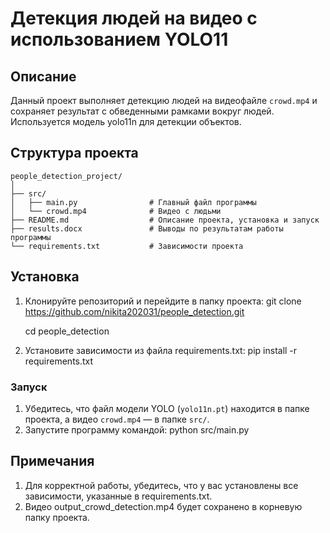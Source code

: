 # Детекция людей на видео с использованием YOLO11

## Описание

Данный проект выполняет детекцию людей на видеофайле `crowd.mp4` и сохраняет результат с обведенными рамками вокруг людей. Используется модель yolo11n для детекции объектов.

## Структура проекта
```
people_detection_project/
│
├── src/
│   ├── main.py                # Главный файл программы
│   └── crowd.mp4              # Видео с людьми
├── README.md                  # Описание проекта, установка и запуск
├── results.docx               # Выводы по результатам работы программы
└── requirements.txt           # Зависимости проекта
```
## Установка

1. Клонируйте репозиторий и перейдите в папку проекта:
   git clone https://github.com/nikita202031/people_detection.git
   
   cd people_detection
   
3. Установите зависимости из файла requirements.txt:
  pip install -r requirements.txt
  
### Запуск

1. Убедитесь, что файл модели YOLO (`yolo11n.pt`) находится в папке проекта, а видео `crowd.mp4` — в папке `src/`.
2. Запустите программу командой:
   python src/main.py

## Примечания

1. Для корректной работы, убедитесь, что у вас установлены все зависимости, указанные в requirements.txt.
2. Видео output_crowd_detection.mp4 будет сохранено в корневую папку проекта.



   



